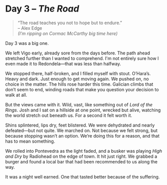 # Day 3 – *The Road*

> “The road teaches you not to hope but to endure.”  
> – Alex Edge  
> *(I’m ripping on Cormac McCarthy big time here)*

Day 3 was a big one.

We left Vigo early, already sore from the days before. The path ahead stretched further than I wanted to comprehend. I'm not entirely sure how I even made it to Redondela—that was less than halfway.

We stopped there, half-broken, and I filled myself with stout. O’Hara’s. Heavy and dark. Just enough to get moving again. We pushed on, no choice in the matter. The hills rose harder this time. Galician climbs that don’t seem to end, winding roads that make you question your decision to walk at all.

But the views came with it. Wild, vast, like something out of *Lord of the Rings*. Josh and I sat on a hillside at one point, wrecked but alive, watching the world stretch out beneath us. For a second it felt worth it.

Shins splintered, lips dry, feet blistered. We were dehydrated and nearly defeated—but not quite. We marched on. Not because we felt strong, but because stopping wasn’t an option. We’re doing this for a reason, and that has to mean something.

We rolled into Pontevedra as the light faded, and a busker was playing *High and Dry* by Radiohead on the edge of town. It hit just right. We grabbed a burger and found a local bar that had been recommended to us along the way.

It was a night well earned. One that tasted better because of the suffering.
